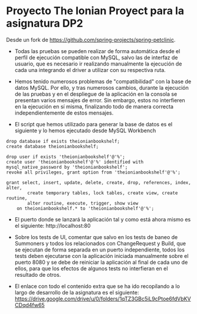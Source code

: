 # Proyecto The Ionian Proyect para la asignatura DP2

Desde un fork de https://github.com/spring-projects/spring-petclinic. 

 - Todas las pruebas se pueden realizar de forma automática desde el perfil de ejecución compatible con MySQL, salvo las de interfaz de usuario, que es necesario ir realizando manualmente la ejecución de cada una integrando el driver a utilizar con su respectiva ruta.
 
 - Hemos tenido numerosos problemas de "compatibilidad" con la base de datos MySQL. Por ello, y tras numerosos cambios, durante la ejecución de las pruebas y en el despliegue de la aplicación en la consola se presentan varios mensajes de error. Sin embargo, estos no interfieren en la ejecución en sí misma, finalizando todo de manera correcta independientemente de estos mensajes.
 
 - El script que hemos utilizado para generar la base de datos es el siguiente y lo hemos ejecutado desde MySQL Workbench
```
drop database if exists theionianbookshelf;
create database theionianbookshelf;

drop user if exists 'theionianbookshelf'@'%';
create user 'theionianbookshelf'@'%' identified with mysql_native_password by 'theionianbookshelf';
revoke all privileges, grant option from 'theionianbookshelf'@'%';

grant select, insert, update, delete, create, drop, references, index, alter, 
        create temporary tables, lock tables, create view, create routine, 
        alter routine, execute, trigger, show view
    on theionianbookshelf.* to 'theionianbookshelf'@'%';
```

- El puerto donde se lanzará la aplicación tal y como está ahora mismo es el siguiente: http://localhost:80

- Sobre los tests de UI, comentar que salvo en los tests de baneo de Summoners y todos los relacionados con ChangeRequest y Build, que se ejecutan de forma separada en un puerto independiente, todos los tests deben ejecutarse con la aplicación iniciada manualmente sobre el puerto 8080 y se debe de reiniciar la aplicación al final de cada uno de ellos, para que los efectos de algunos tests no interfieran en el resultado de otros.

- El enlace con todo el contenido extra que se ha ido recopilando a lo largo de desarrollo de la asignatura es el siguiente: https://drive.google.com/drive/u/0/folders/1qTZ3GBc5iL9cPtoe6fdVbKVCDqd4fw65
